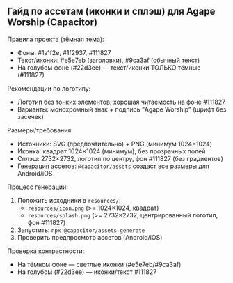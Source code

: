 ## Гайд по ассетам (иконки и сплэш) для Agape Worship (Capacitor)

Правила проекта (тёмная тема):
- Фоны: #1a1f2e, #1f2937, #111827
- Текст/иконки: #e5e7eb (заголовки), #9ca3af (обычный текст)
- На голубом фоне (#22d3ee) — текст/иконки ТОЛЬКО тёмные (#111827)

Рекомендации по логотипу:
- Логотип без тонких элементов; хорошая читаемость на фоне #111827
- Варианты: монохромный знак + подпись “Agape Worship” (шрифт без засечек)

Размеры/требования:
- Источники: SVG (предпочтительно) + PNG (минимум 1024×1024)
- Иконка: квадрат 1024×1024 (минимум), без прозрачных полей
- Сплэш: 2732×2732, логотип по центру, фон #111827 (без градиентов)
- Генерация ассетов: `@capacitor/assets` создаст все размеры для Android/iOS

Процесс генерации:
1) Положить исходники в `resources/`:
   - `resources/icon.png` (>= 1024×1024, квадрат)
   - `resources/splash.png` (>= 2732×2732, центрированный логотип, фон #111827)
2) Запустить: `npx @capacitor/assets generate`
3) Проверить предпросмотр ассетов (Android/iOS)

Проверка контрастности:
- На тёмном фоне — светлые иконки (#e5e7eb/#9ca3af)
- На голубом (#22d3ee) — иконки/текст #111827


